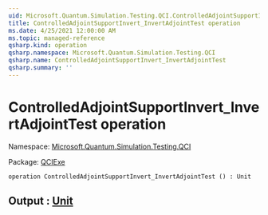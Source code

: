 ```yaml
---
uid: Microsoft.Quantum.Simulation.Testing.QCI.ControlledAdjointSupportInvert_InvertAdjointTest
title: ControlledAdjointSupportInvert_InvertAdjointTest operation
ms.date: 4/25/2021 12:00:00 AM
ms.topic: managed-reference
qsharp.kind: operation
qsharp.namespace: Microsoft.Quantum.Simulation.Testing.QCI
qsharp.name: ControlledAdjointSupportInvert_InvertAdjointTest
qsharp.summary: ''
---
```


# ControlledAdjointSupportInvert_InvertAdjointTest operation

Namespace: [Microsoft.Quantum.Simulation.Testing.QCI](xref:Microsoft.Quantum.Simulation.Testing.QCI)

Package: [QCIExe](https://nuget.org/packages/QCIExe)




```qsharp
operation ControlledAdjointSupportInvert_InvertAdjointTest () : Unit
```


## Output : [Unit](xref:microsoft.quantum.qsharp.valueliterals#unit-literal)

